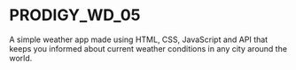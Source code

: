 # PRODIGY_WD_05
A simple weather app made using HTML, CSS, JavaScript and API that keeps you informed about current weather conditions in any city around the world.
